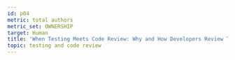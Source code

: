 ```yaml
---
id: p04
metric: total authors
metric_set: OWNERSHIP
target: Human
title: 'When Testing Meets Code Review: Why and How Developers Review Tests'
topic: testing and code review
---
```

